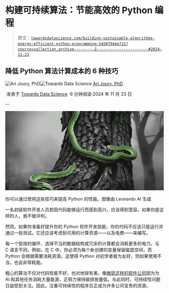# 构建可持续算法：节能高效的 Python 编程

> 原文：[`towardsdatascience.com/building-sustainable-algorithms-energy-efficient-python-programming-54507944e731?source=collection_archive---------2-----------------------#2024-11-23`](https://towardsdatascience.com/building-sustainable-algorithms-energy-efficient-python-programming-54507944e731?source=collection_archive---------2-----------------------#2024-11-23)

## 降低 Python 算法计算成本的 6 种技巧

[](https://arijoury.medium.com/?source=post_page---byline--54507944e731--------------------------------)![Ari Joury, PhD](https://arijoury.medium.com/?source=post_page---byline--54507944e731--------------------------------)[](https://towardsdatascience.com/?source=post_page---byline--54507944e731--------------------------------)![Towards Data Science](https://towardsdatascience.com/?source=post_page---byline--54507944e731--------------------------------) [Ari Joury, PhD](https://arijoury.medium.com/?source=post_page---byline--54507944e731--------------------------------)

·发表于 [Towards Data Science](https://towardsdatascience.com/?source=post_page---byline--54507944e731--------------------------------) ·9 分钟阅读·2024 年 11 月 23 日

--

![](img/40f83342a9ea2ab631d4d1138fc843e3.png)

你可以通过使用这些技巧来提高 Python 的性能。图像由 Leonardo AI 生成

一名初级软件开发人员若因代码能够运行而感到高兴，应该得到宽容。如果你是这样的人，我不做评判。

然而，如果你准备好提升你的 Python 软件开发技能，你的代码不应该只是运行并通过一些测试。它还应该考虑到可用的计算资源——以及电费——来编写。

每一个低效的循环、选择不当的数据结构或冗余的计算都会消耗更多的电力。与 C 语言不同，例如，在 C 中，你必须为每个新创建的变量保留磁盘空间，而 Python 会根据需要消耗资源。这使得 Python 对初学者极为友好，但如果使用不当，也会非常耗能。

粗心的算法不仅对代码性能不好，也对地球有害。像[微软这样的软件公司](https://www.geekwire.com/2024/microsofts-carbon-footprint-keeps-growing-as-ai-drives-data-center-expansions/)因为为 AI 和其他任务消耗大量能源，正努力保持碳排放量低。与此同时，可持续性问题日益受到关注。因此，注重可持续性的程序员正成为许多公司宝贵的资源。
